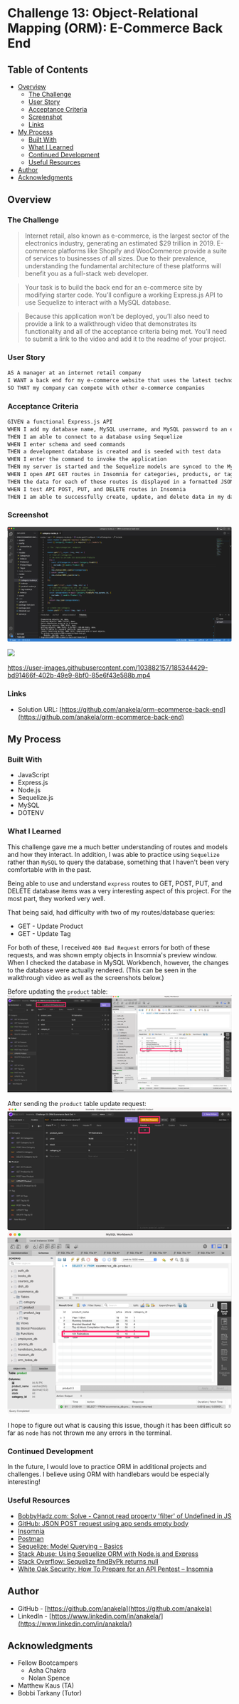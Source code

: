 # Challenge 13: Object-Relational Mapping (ORM): E-Commerce Back End

## Table of Contents

- [Overview](#overview)
  - [The Challenge](#the-challenge)
  - [User Story](#user-story)
  - [Acceptance Criteria](#acceptance-criteria)
  - [Screenshot](#screenshot)
  - [Links](#links)
- [My Process](#my-process)
  - [Built With](#built-with)
  - [What I Learned](#what-i-learned)
  - [Continued Development](#continued-development)
  - [Useful Resources](#useful-resources)
- [Author](#author)
- [Acknowledgments](#acknowledgments)

## Overview

### The Challenge

> Internet retail, also known as e-commerce, is the largest sector of the electronics industry, generating an estimated $29 trillion in 2019. E-commerce platforms like Shopify and WooCommerce provide a suite of services to businesses of all sizes. Due to their prevalence, understanding the fundamental architecture of these platforms will benefit you as a full-stack web developer.

> Your task is to build the back end for an e-commerce site by modifying starter code. You’ll configure a working Express.js API to use Sequelize to interact with a MySQL database.

> Because this application won’t be deployed, you’ll also need to provide a link to a walkthrough video that demonstrates its functionality and all of the acceptance criteria being met. You’ll need to submit a link to the video and add it to the readme of your project.

### User Story

```md
AS A manager at an internet retail company
I WANT a back end for my e-commerce website that uses the latest technologies
SO THAT my company can compete with other e-commerce companies
```

### Acceptance Criteria

```md
GIVEN a functional Express.js API
WHEN I add my database name, MySQL username, and MySQL password to an environment variable file
THEN I am able to connect to a database using Sequelize
WHEN I enter schema and seed commands
THEN a development database is created and is seeded with test data
WHEN I enter the command to invoke the application
THEN my server is started and the Sequelize models are synced to the MySQL database
WHEN I open API GET routes in Insomnia for categories, products, or tags
THEN the data for each of these routes is displayed in a formatted JSON
WHEN I test API POST, PUT, and DELETE routes in Insomnia
THEN I am able to successfully create, update, and delete data in my database
```

### Screenshot

![](./assets/images/challenge_13_orm_ecommerce_back_end.png)

![](./assets/images/challenge_13_orm_ecommerce_back_end.gif)

https://user-images.githubusercontent.com/103882157/185344429-bd91466f-402b-49e9-8bf0-85e6f43e588b.mp4

### Links

- Solution URL: [https://github.com/anakela/orm-ecommerce-back-end](https://github.com/anakela/orm-ecommerce-back-end)

## My Process

### Built With

- JavaScript
- Express.js
- Node.js
- Sequelize.js
- MySQL
- DOTENV

### What I Learned

This challenge gave me a much better understanding of routes and models and how they interact.  In addition, I was able to practice using `Sequelize` rather than `MySQL` to query the database, something that I haven't been very comfortable with in the past.

Being able to use and understand `express` routes to GET, POST, PUT, and DELETE database items was a very interesting aspect of this project.  For the most part, they worked very well.

That being said, had difficulty with two of my routes/database queries:
- GET - Update Product
- GET - Update Tag

For both of these, I received `400 Bad Request` errors for both of these requests, and was shown empty objects in Insomnia's preview window.  When I checked the database in MySQL Workbench, however, the changes to the database were actually rendered.  (This can be seen in the walkthrough video as well as the screenshots below.)

Before updating the `product` table:
![](./assets/images/before_product_update.png)

After sending the `product` table update request:
![](./assets/images/after_product_update.png)
![](./assets/images/after_product_update_workbench.png)

I hope to figure out what is causing this issue, though it has been difficult so far as `node` has not thrown me any errors in the terminal.

### Continued Development

In the future, I would love to practice ORM in additional projects and challenges.  I believe using ORM with handlebars would be especially interesting!

### Useful Resources

- [BobbyHadz.com: Solve - Cannot read property 'filter' of Undefined in JS](https://bobbyhadz.com/blog/javascript-cannot-read-property-filter-of-undefined)
- [GitHub: JSON POST request using app sends empty body](https://github.com/postmanlabs/postman-app-support/issues/8455)
- [Insomnia](https://insomnia.rest/)
- [Postman](https://www.postman.com/)
- [Sequelize: Model Querying - Basics](https://sequelize.org/docs/v6/core-concepts/model-querying-basics/)
- [Stack Abuse: Using Sequelize ORM with Node.js and Express](https://stackabuse.com/using-sequelize-orm-with-nodejs-and-express/)
- [Stack Overflow: Sequelize findByPk returns null](https://stackoverflow.com/questions/58442948/sequelize-findbypk-returns-null)
- [White Oak Security: How To Prepare for an API Pentest – Insomnia](https://www.whiteoaksecurity.com/blog/how-to-prepare-for-an-api-pentest-insomnia/)

## Author

- GitHub - [https://github.com/anakela](https://github.com/anakela)
- LinkedIn - [https://www.linkedin.com/in/anakela/](https://www.linkedin.com/in/anakela/)

## Acknowledgments

- Fellow Bootcampers
  - Asha Chakra
  - Nolan Spence
- Matthew Kaus (TA)
- Bobbi Tarkany (Tutor)
